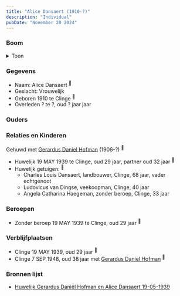 ```yaml
---
title: "Alice Dansaert (1910-?)"
description: "Individual"
pubDate: "November 20 2024"
---
```


### Boom
<details><summary>Toon</summary>

![test](https://www.plantuml.com/plantuml/svg/bP5DQm8n48Rl-HM37deIejkAok9dtNxGGW_jeIV9RaODcm_9P955_E-DkbHFXPuoJDvttYUJAGNXGsKqerBPdV32G2wASkDTPUN2QUSXU64fNg4DRAiaGg5yeV5Iezc56WoQ73rTMXJGemlr3jdDr48B8ZWm09WxBz5_RbLHMYHAKoEK7OyXOKV6xk3Z74MCNIojcLO5mcE44EX32mJ12-Uz_W1-dUrilaoMIHn_M2lKyWZfA1TvlSfT21f7O-WEknmMMjaDtcYehBHU2IjNXNT4kOiyKJo1oGcboNz2Bxoiw8GGZV3iraROAySzG7kPP0_P_8_ytW1UlzuY1k__4wEXI4Txb38Qpu-1zzbtF9BX6IFZd0zxqDPgimqrQkts4UN8cZLrEes2DRpN1fkYbV7xVm00)
</details>

### Gegevens
- Naam: Alice Dansaert <sup><a href="../s00444/" style="text-decoration:none" title="Huwelijk Gerardus Daniël Hofman en Alice Dansaert 19-05-1939">:link:</a></sup>
- Geslacht: Vrouwelijk
- Geboren 1910 te Clinge <sup><a href="../s00444/" style="text-decoration:none" title="Huwelijk Gerardus Daniël Hofman en Alice Dansaert 19-05-1939">:link:</a></sup>
- Overleden ? te ?, oud ? jaar jaar 

### Ouders

### Relaties en Kinderen

Gehuwd met [Gerardus Daniel Hofman](../i00264/) (1906-?) <sup><a href="../s00444/" style="text-decoration:none" title="Huwelijk Gerardus Daniël Hofman en Alice Dansaert 19-05-1939">:link:</a></sup>
- Huwelijk 19 MAY 1939 te Clinge, oud 29 jaar, partner oud 32 jaar <sup><a href="../s00444/" style="text-decoration:none" title="Huwelijk Gerardus Daniël Hofman en Alice Dansaert 19-05-1939">:link:</a></sup>
- Huwelijk getuigen:  <sup><a href="../s00444/" style="text-decoration:none" title="Huwelijk Gerardus Daniël Hofman en Alice Dansaert 19-05-1939">:link:</a></sup>
  - Charles Louis Dansaert, landbouwer, Clinge, 68 jaar, vader echtgenoot
  - Ludovicus van Dingse, veekoopman, Clinge, 40 jaar
  - Angela Catharina Haegeman, zonder beroep, Clinge, 33 jaar

### Beroepen
- Zonder beroep 19 MAY 1939 te Clinge, oud 29 jaar <sup><a href="../s00444/" style="text-decoration:none" title="Huwelijk Gerardus Daniël Hofman en Alice Dansaert 19-05-1939">:link:</a></sup>

### Verblijfplaatsen
- Clinge  19 MAY 1939, oud 29 jaar  <sup><a href="../s00444/" style="text-decoration:none" title="Huwelijk Gerardus Daniël Hofman en Alice Dansaert 19-05-1939">:link:</a></sup>
- Clinge  7 SEP 1948, oud 38 jaar met [Gerardus Daniel Hofman](../i00264/) <sup><a href="../s00446/" style="text-decoration:none" title="Huwelijk Prudent Nicolaas van den Berghe en Louisa Christina Hofman 07-09-1948 ">:link:</a></sup>

### Bronnen lijst
- [Huwelijk Gerardus Daniël Hofman en Alice Dansaert 19-05-1939](../s00444/)
